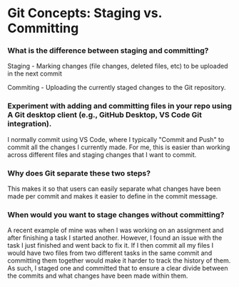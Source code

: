 # Git Concepts: Staging vs. Committing
### What is the difference between staging and committing?
Staging - Marking changes (file changes, deleted files, etc) to be uploaded in the next commit

Commiting - Uploading the currently staged changes to the Git repository.

### Experiment with adding and committing files in your repo using A Git desktop client (e.g., GitHub Desktop, VS Code Git integration).
I normally commit using VS Code, where I typically "Commit and Push" to commit all the changes I currently made. For me, this is easier than working across different files and staging changes that I want to commit.

### Why does Git separate these two steps?
This makes it so that users can easily separate what changes have been made per commit and makes it easier to define in the commit message.

### When would you want to stage changes without committing?
A recent example of mine was when I was working on an assignment and after finishing a task I started another. However, I found an issue with the task I just finished and went back to fix it. If I then commit all my files I would have two files from two different tasks in the same commit and committing them together would make it harder to track the history of them. As such, I staged one and committed that to ensure a clear divide between the commits and what changes have been made within them.

